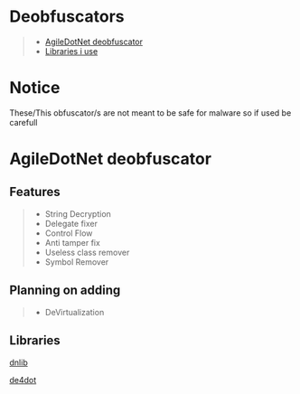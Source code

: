 # Deobfuscators
> - [AgileDotNet deobfuscator](#agiledotnet-deobfuscator)
> - [Libraries i use](#libraries)

# Notice

These/This obfuscator/s are not meant to be safe for malware so if used be carefull

# AgileDotNet deobfuscator

## Features

> - String Decryption
> - Delegate fixer
> - Control Flow 
> - Anti tamper fix
> - Useless class remover
> - Symbol Remover

## Planning on adding

> - DeVirtualization

## Libraries

[dnlib](https://github.com/0xd4d/dnlib)

[de4dot](https://github.com/de4dot/de4dot)
